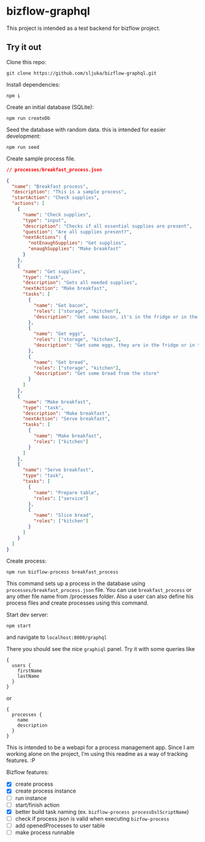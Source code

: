 # bizflow-graphql

This project is intended as a test backend for bizflow project.

## Try it out

Clone this repo:

`git clone https://github.com/sljuka/bizflow-graphql.git`

Install dependencies:

`npm i`

Create an initial database (SQLite):

`npm run createDb`

Seed the database with random data. this is intended for easier development:

`npm run seed`

Create sample process file.

```json
// processes/breakfast_process.json

{
  "name": "Breakfast process",
  "description": "This is a sample process",
  "startAction": "Check supplies",
  "actions": [
    {
      "name": "Check supplies",
      "type": "input",
      "description": "Checks if all essential supplies are present",
      "question": "Are all supplies present?",
      "nextActions": {
        "notEnaughSupplies": "Get supplies",
        "enaughSupplies": "Make breakfast"
      }
    },
    {
      "name": "Get supplies",
      "type": "task",
      "description": "Gets all needed supplies",
      "nextAction": "Make breakfast",
      "tasks": [
        {
          "name": "Get bacon",
          "roles": ["storage", "kitchen"],
          "description": "Get some bacon, it's in the fridge or in the store"
        },
        {
          "name": "Get eggs",
          "roles": ["storage", "kitchen"],
          "description": "Get some eggs, they are in the fridge or in the store"
        },
        {
          "name": "Get bread",
          "roles": ["storage", "kitchen"],
          "description": "Get some bread from the store"
        }
      ]
    },
    {
      "name": "Make breakfast",
      "type": "task",
      "description": "Make breakfast",
      "nextAction": "Serve breakfast",
      "tasks": [
        {
          "name": "Make breakfast",
          "roles": ["kitchen"]
        }
      ]
    },
    {
      "name": "Serve breakfast",
      "type": "task",
      "tasks": [
        {
          "name": "Prepare table",
          "roles": ["service"]
        },
        {
          "name": "Slice bread",
          "roles": ["kitchen"]
        }
      ]
    }
  ]
}
```

Create process:

`npm run bizflow-process breakfast_process`

This command sets up a process in the database using `processes/breakfast_process.json` file. You can use `breakfast_process` or any other file name from /processes folder. Also a user can also define his process files and create processes using this command.


Start dev server:

`npm start`

and navigate to `localhost:8000/graphql`

There you should see the nice `graphiql` panel. Try it with some queries like

```
{
  users {
    firstName
    lastName
  }
}
```

or

```
{
  processes {
    name
    description
  }
}
```

This is intended to be a webapi for a process management app.
Since I am working alone on the project, I'm using this readme as a way of tracking features. :P

Bizflow features:
- [x] create process
- [x] create process instance
- [ ] run instance
- [ ] start/finish action
- [x] better build task naming (ex. `bizflow-process processDslScriptName`)
- [ ] check if process json is valid when executing `bizfow-process`
- [ ] add openedProcesses to user table
- [ ] make process runnable
